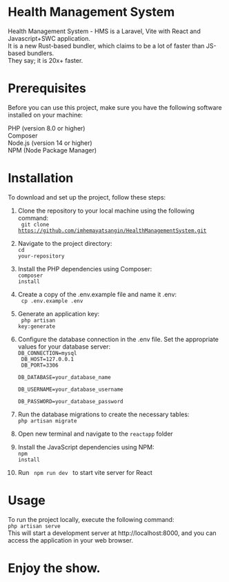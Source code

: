 # Health Management System
Health Management System - HMS is a Laravel, Vite with React and Javascript+SWC application. <br>
It is a new Rust-based bundler, which claims to be a lot of faster than JS-based bundlers.<br> They say; it is 20x+ faster.

# Prerequisites
Before you can use this project, make sure you have the following software installed on your machine:<br>

PHP (version 8.0 or higher)<br>
Composer<br>
Node.js (version 14 or higher)<br>
NPM (Node Package Manager)<br>
# Installation<br>
To download and set up the project, follow these steps:<br>

1. Clone the repository to your local machine using the following command:<br>
<code> git clone https://github.com/imhemayatsangin/HealthManagementSystem.git</code><br>

2. Navigate to the project directory:<br>
<code>cd your-repository</code><br>

3. Install the PHP dependencies using Composer:<br>
<code>composer install</code><br>

4. Create a copy of the .env.example file and name it .env:<br>
<code> cp .env.example .env</code><br>

5. Generate an application key:<br>
<code> php artisan key:generate</code><br>

6. Configure the database connection in the .env file. Set the appropriate values for your database server:<br>
<code>DB_CONNECTION=mysql<br>
DB_HOST=127.0.0.1<br>
DB_PORT=3306<br>
DB_DATABASE=your_database_name<br>
DB_USERNAME=your_database_username<br>
DB_PASSWORD=your_database_password</code><br>

7. Run the database migrations to create the necessary tables:<br>
<code>php artisan migrate</code><br>
8. Open new terminal and navigate to the <code>reactapp</code> folder<br>
9. Install the JavaScript dependencies using NPM:<br>
<code>npm install</code><br>
10. Run <code> npm run dev </code> to start vite server for React

# Usage<br>
To run the project locally, execute the following command:<br>
<code>php artisan serve<br></code>
This will start a development server at http://localhost:8000, and you can access the application in your web browser.<br>
# Enjoy the show.<br>
